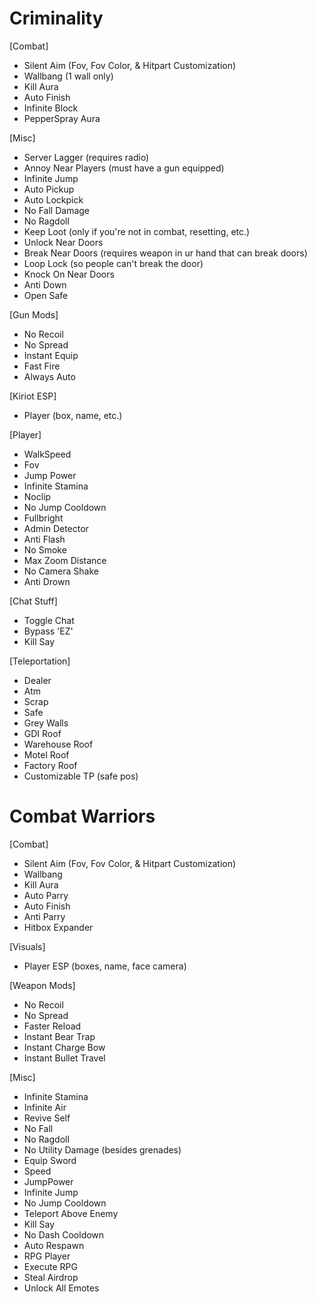 # Criminality

[Combat]
  * Silent Aim (Fov, Fov Color, & Hitpart Customization)
  * Wallbang (1 wall only)
  * Kill Aura
  * Auto Finish
  * Infinite Block
  * PepperSpray Aura
  
[Misc]
  * Server Lagger (requires radio)
  * Annoy Near Players (must have a gun equipped)
  * Infinite Jump
  * Auto Pickup
  * Auto Lockpick
  * No Fall Damage
  * No Ragdoll
  * Keep Loot (only if you're not in combat, resetting, etc.)
  * Unlock Near Doors
  * Break Near Doors (requires weapon in ur hand that can break doors)
  * Loop Lock (so people can't break the door)
  * Knock On Near Doors
  * Anti Down
  * Open Safe

[Gun Mods]
  * No Recoil
  * No Spread
  * Instant Equip
  * Fast Fire
  * Always Auto

[Kiriot ESP]
  * Player (box, name, etc.)

[Player]
  * WalkSpeed
  * Fov
  * Jump Power
  * Infinite Stamina
  * Noclip
  * No Jump Cooldown
  * Fullbright
  * Admin Detector
  * Anti Flash
  * No Smoke
  * Max Zoom Distance
  * No Camera Shake
  * Anti Drown

[Chat Stuff]
  * Toggle Chat
  * Bypass 'EZ'
  * Kill Say

[Teleportation]
  * Dealer
  * Atm
  * Scrap
  * Safe
  * Grey Walls
  * GDI Roof
  * Warehouse Roof
  * Motel Roof
  * Factory Roof
  * Customizable TP (safe pos)

# Combat Warriors

[Combat]
  * Silent Aim (Fov, Fov Color, & Hitpart Customization)
  * Wallbang
  * Kill Aura
  * Auto Parry
  * Auto Finish
  * Anti Parry
  * Hitbox Expander

[Visuals]
  * Player ESP (boxes, name, face camera)

[Weapon Mods]
  * No Recoil
  * No Spread
  * Faster Reload
  * Instant Bear Trap
  * Instant Charge Bow
  * Instant Bullet Travel

[Misc]
  * Infinite Stamina
  * Infinite Air
  * Revive Self
  * No Fall
  * No Ragdoll
  * No Utility Damage (besides grenades)
  * Equip Sword
  * Speed
  * JumpPower
  * Infinite Jump
  * No Jump Cooldown
  * Teleport Above Enemy
  * Kill Say
  * No Dash Cooldown
  * Auto Respawn
  * RPG Player
  * Execute RPG
  * Steal Airdrop
  * Unlock All Emotes
